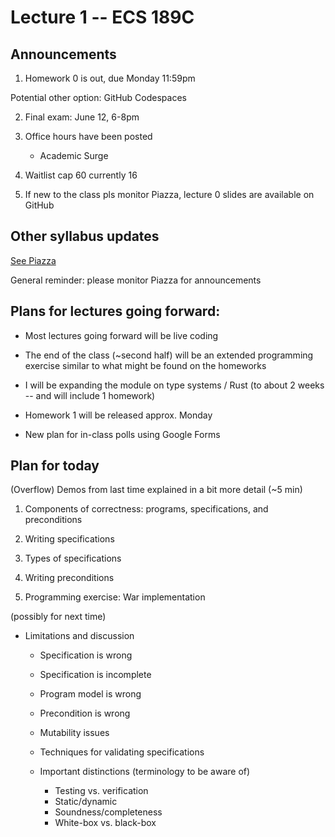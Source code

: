 # Lecture 1 -- ECS 189C

## Announcements

1. Homework 0 is out, due Monday 11:59pm

Potential other option: GitHub Codespaces

2. Final exam: June 12, 6-8pm

3. Office hours have been posted
    - Academic Surge

4. Waitlist
    cap 60
    currently 16

5. If new to the class
pls monitor Piazza, lecture 0 slides are available on GitHub

## Other syllabus updates

[See Piazza](https://piazza.com/class/lt90i40zrot3ue/post/19)

General reminder: please monitor Piazza for announcements

## Plans for lectures going forward:

- Most lectures going forward will be live coding

- The end of the class (~second half) will be an extended programming
exercise similar to what might be found on the homeworks

- I will be expanding the module on type systems / Rust (to about 2 weeks -- and will include 1 homework)

- Homework 1 will be released approx. Monday

- New plan for in-class polls using Google Forms

## Plan for today

(Overflow) Demos from last time explained in a bit more detail (~5 min)

1. Components of correctness: programs, specifications, and preconditions

2. Writing specifications

3. Types of specifications

4. Writing preconditions

5. Programming exercise: War implementation

(possibly for next time)
- Limitations and discussion

    - Specification is wrong

    - Specification is incomplete

    - Program model is wrong

    - Precondition is wrong

    - Mutability issues

    - Techniques for validating specifications

    - Important distinctions (terminology to be aware of)
        + Testing vs. verification
        + Static/dynamic
        + Soundness/completeness
        + White-box vs. black-box
